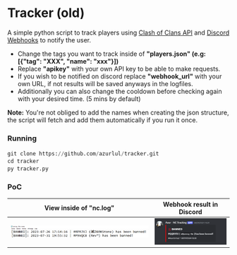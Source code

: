 # Tracker (old)

A simple python script to track players using <a href="https://developer.clashofclans.com/">Clash of Clans API</a> and <a href="https://www.youtube.com/watch?v=fKksxz2Gdnc">Discord Webhooks</a> to notify the user.<br/>
- Change the tags you want to track inside of **"players.json" (e.g: [{"tag": "XXX", "name": "xxx"}])** <br/>
- Replace **"apikey"** with your own API key to be able to make requests.<br/>
- If you wish to be notified on discord replace **"webhook_url"** with your own URL, if not results will be saved anyways in the logfiles. <br/>
- Additionally you can also change the cooldown before checking again with your desired time. (5 mins by default)<br/>

__Note:__ You're not obliged to add the names when creating the json structure, the script will fetch and add them automatically if you run it once.

### Running
```py
git clone https://github.com/azurlul/tracker.git
cd tracker
py tracker.py
```

### PoC
View inside of "nc.log" | Webhook result in Discord
--- | ---
![](img/1.PNG) | ![](img/2.PNG)
